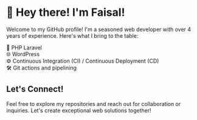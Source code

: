 # 👋 Hey there! I'm Faisal!

Welcome to my GitHub profile! I'm a seasoned web developer with over 4 years of experience. Here's what I bring to the table:

🚀 PHP Laravel  
🌐 WordPress  
⚙️ Continuous Integration (CI) / Continuous Deployment (CD)  
🛠️ Git actions and pipelining  

## Let's Connect!
Feel free to explore my repositories and reach out for collaboration or inquiries. Let's create exceptional web solutions together!

